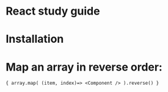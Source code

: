 # React study guide
# Installation
 
# Map an array in reverse order:

    { array.map( (item, index)=> <Component /> ).reverse() } 
 
   
